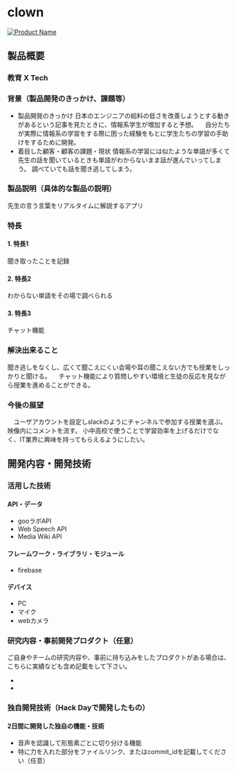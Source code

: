 # clown

[![Product Name](image.png)](https://youtu.be/eon05fMj6-0)

## 製品概要
### 教育 X Tech

### 背景（製品開発のきっかけ、課題等）
- 製品開発のきっかけ
  日本のエンジニアの給料の低さを改善しようとする動きがあるという記事を見たときに、情報系学生が増加すると予想。
　自分たちが実際に情報系の学習をする際に困った経験をもとに学生たちの学習の手助けをするために開発。
　
- 着目した顧客・顧客の課題・現状
  情報系の学習には似たような単語が多くて先生の話を聞いているときも単語がわからないまま話が進んでいってしまう。
  調べていても話を聞き逃してしまう。

### 製品説明（具体的な製品の説明）
  先生の言う言葉をリアルタイムに解説するアプリ
### 特長

#### 1. 特長1
  聞き取ったことを記録
#### 2. 特長2
  わからない単語をその場で調べられる
#### 3. 特長3
  チャット機能
### 解決出来ること
  聞き逃しをなくし、広くて聞こえにくい会場や耳の聞こえない方でも授業をしっかりと聞ける。
　チャット機能により質問しやすい環境と生徒の反応を見ながら授業を進めることができる。
### 今後の展望
　ユーザアカウントを設定しslackのようにチャンネルで参加する授業を選ぶ。
  映像内にコメントを流す。
  小中高校で使うことで学習効率を上げるだけでなく、IT業界に興味を持ってもらえるようにしたい。
  

## 開発内容・開発技術
### 活用した技術
#### API・データ

* gooラボAPI
* Web Speech API 
* Media Wiki API

#### フレームワーク・ライブラリ・モジュール
* firebase 

#### デバイス
* PC
* マイク
* webカメラ

### 研究内容・事前開発プロダクト（任意）
ご自身やチームの研究内容や、事前に持ち込みをしたプロダクトがある場合は、こちらに実績なども含め記載をして下さい。

* 
* 


### 独自開発技術（Hack Dayで開発したもの）
#### 2日間に開発した独自の機能・技術
* 音声を認識して形態素ごとに切り分ける機能
* 特に力を入れた部分をファイルリンク、またはcommit_idを記載してください（任意）
